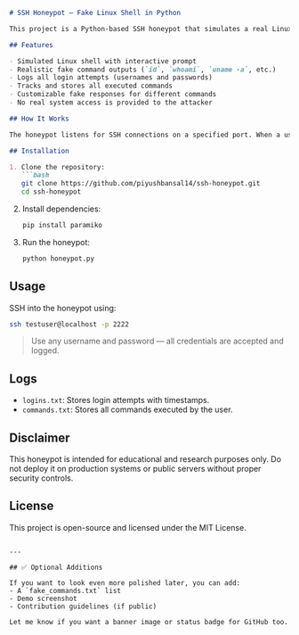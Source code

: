 ````markdown
# SSH Honeypot – Fake Linux Shell in Python

This project is a Python-based SSH honeypot that simulates a real Linux shell environment. It is designed to capture attacker behavior in a controlled setup by allowing them to log in and execute familiar shell commands, while all activity is monitored and logged.

## Features

- Simulated Linux shell with interactive prompt
- Realistic fake command outputs (`id`, `whoami`, `uname -a`, etc.)
- Logs all login attempts (usernames and passwords)
- Tracks and stores all executed commands
- Customizable fake responses for different commands
- No real system access is provided to the attacker

## How It Works

The honeypot listens for SSH connections on a specified port. When a user logs in (with any credentials), they are dropped into a fake shell that looks and behaves like a real one. Their inputs are logged, and command responses are generated based on pre-defined fake outputs.

## Installation

1. Clone the repository:
   ```bash
   git clone https://github.com/piyushbansal14/ssh-honeypot.git
   cd ssh-honeypot
````

2. Install dependencies:

   ```bash
   pip install paramiko
   ```

3. Run the honeypot:

   ```bash
   python honeypot.py
   ```

## Usage

SSH into the honeypot using:

```bash
ssh testuser@localhost -p 2222
```

> Use any username and password — all credentials are accepted and logged.

## Logs

* `logins.txt`: Stores login attempts with timestamps.
* `commands.txt`: Stores all commands executed by the user.

## Disclaimer

This honeypot is intended for educational and research purposes only. Do not deploy it on production systems or public servers without proper security controls.

## License

This project is open-source and licensed under the MIT License.

```

---

## ✅ Optional Additions

If you want to look even more polished later, you can add:
- A `fake_commands.txt` list
- Demo screenshot
- Contribution guidelines (if public)

Let me know if you want a banner image or status badge for GitHub too.
```
